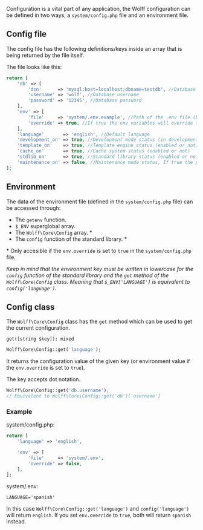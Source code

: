 Configuration is a vital part of any application, the Wolff configuration can be defined in two ways, a `system/config.php` file and an environment file.

## Config file

The config file has the following definitions/keys inside an array that is being returned by the file itself. 

The file looks like this:

```php
return [
    'db' => [
        'dsn'      => 'mysql:host=localhost;dbname=testdb', //Database dsn string
        'username' => 'wolf', //Database username
        'password' => '12345', //Database password
    ],
    'env' => [
        'file'     => 'system/.env.example', //Path of the .env file (by default it's .env)
        'override' => true, //If true the env variables will override the config data
    ],
    'language'       => 'english', //Default language
    'development_on' => true, //Development mode status (in development mode all errors will be displayed)
    'template_on'    => true, //Template engine status (enabled or not)
    'cache_on'       => true, //Cache system status (enabled or not)
    'stdlib_on'      => true, //Standard library status (enabled or not)
    'maintenance_on' => false, //Maintenance mode status, If true the page will be in maintenance
];
```

## Environment

The data of the environment file (defined in the `system/config.php` file) can be accessed through:

* The `getenv` function.
* `$_ENV` superglobal array.
* The `Wolff\Core\Config` array. *
* The `config` function of the standard library. *

\* Only accesible if the `env.override` is set to `true` in the `system/config.php` file.

_Keep in mind that the environment key must be written in lowercase for the `config` function of the standard library and the `get` method of the `Wolff\Core\Config` class. Meaning that `$_ENV['LANGUAGE']` is equivalent to `config('language')`._

## Config class

The `Wolff\Core\Config` class has the `get` method which can be used to get the current configuration.

`get([string $key]): mixed`

```php
Wolff\Core\Config::get('language');
```

It returns the configuration value of the given key (or environment value if the `env.override` is set to `true`).

The key accepts dot notation.

```php
Wolff\Core\Config::get('db.username'); 
// Equivalent to Wolff\Core\Config::get('db')['username']
```

### Example

system/config.php:

```php
return [
    'language' => 'english',

    'env' => [
        'file'     => 'system/.env',
        'override' => false,
    ],
];
```

system/.env:

```
LANGUAGE='spanish'
```

In this case `Wolff\Core\Config::get('language')` and `config('language')` will return `english`. If you set `env.override` to `true`, both will return `spanish` instead.
